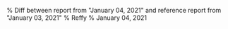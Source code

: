 % Diff between report from "January 04, 2021" and reference report from "January 03, 2021"
% Reffy
% January 04, 2021

